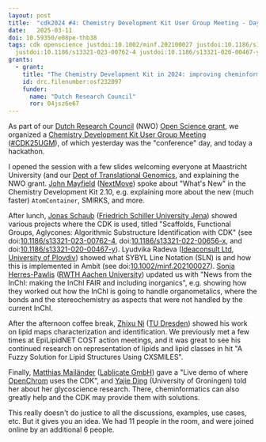 ```yaml
---
layout: post
title:  "cdk2024 #4: Chemistry Development Kit User Group Meeting - Day 1"
date:   2025-03-11
doi: 10.59350/e08pe-thb38
tags: cdk openscience justdoi:10.1002/minf.202100027 justdoi:10.1186/s13321-022-00656-x
  justdoi:10.1186/s13321-023-00762-4 justdoi:10.1186/s13321-020-00467-y
grants:
  - grant:
    title: "The Chemistry Development Kit in 2024: improving cheminformatics research (CDK2024)"
    id: drc.filenumber:osf232097
    funder:
      name: "Dutch Research Council"
      ror: 04jsz6e67
---
```


As part of our [Dutch Research Council](https://www.nwo.nl/en/) (NWO) [Open Science grant](https://www.nwo.nl/en/projects/osf232097),
we organized a [Chemistry Development Kit User Group Meeting](https://cdk.github.io/nwo-openscience-2024/)
([#CDK25UGM](https://hashtags-hub.toolforge.org/CDK25UGM)), of which yesterday was the "conference" day, and today a hackathon.

I opened the session with a few slides welcoming everyone at Maastricht University (and our
[Dept of Translational Genomics](https://chem-bla-ics.linkedchemistry.info/2025/01/27/translational-genomics.html),
and explaining the NWO grant.
[John Mayfield](https://orcid.org/0000-0001-7730-2646) ([NextMove](https://www.nextmovesoftware.com/)) spoke about
"What's New" in the Chemistry Development Kit 2.10, e.g. explaining more about the new (much faster) `AtomContainer`,
SMIRKS, and more.

After lunch, [Jonas Schaub](https://orcid.org/0000-0003-1554-6666) ([Friedrich Schiller University Jena](https://www.uni-jena.de/en/))
showed various projects where the CDK is used, titled  "Scaffolds, Functional Groups, Aglycones: Algorithmic Substructure Identification with CDK"
(see doi:[10.1186/s13321-023-00762-4](https://doi.org/10.1186/s13321-023-00762-4), doi:[10.1186/s13321-022-00656-x](https://doi.org/10.1186/s13321-022-00656-x),
and doi:[10.1186/s13321-020-00467-y](https://doi.org/10.1186/s13321-020-00467-y)).
Lyudvika Radeva ([Ideaconsult Ltd](https://www.ideaconsult.net/), [University of Plovdiv](https://uni-plovdiv.bg/en/)) showed
what SYBYL Line Notation (SLN) is and how this is implemented in Ambit (see doi:[10.1002/minf.202100027](https://doi.org/10.1002/minf.202100027)).
[Sonja Herres-Pawlis](https://orcid.org/0000-0002-4354-4353) ([RWTH Aachen University](https://www.rwth-aachen.de/))
updated us with "News from the InChI: making the InChI FAIR and including inorganics", e.g. showing how
they worked out how the InChI is going to handle organometalics, where the bonds and the stereochemistry
as aspects that were not handled by the current InChI.

After the afternoon coffee break, [Zhixu Ni](https://orcid.org/0000-0003-3662-2621) ([TU Dresden](https://fedorovalab.net/team/zhixu-ni/))
showed his work on lipid maps characterization and identification. We previously met a few times
at EpiLipidNET COST action meetings, and it was great to see his continued research on representation
of lipids and lipid classes in hit "A Fuzzy Solution for Lipid Structures Using CXSMILES".

Finally, [Matthias Mailänder](https://www.linkedin.com/in/matthiasmailaender/) ([Lablicate GmbH](https://www.lablicate.com/))
gave a "Live demo of where [OpenChrom](https://github.com/OpenChrom) uses the CDK", and
[Yajie Ding](https://research.rug.nl/en/persons/yajie-ding) (University of Groningen) told her about her
glycoscience research. There, cheminformatics can also greatly help and the CDK may provide
them with solutions.

This really doesn't do justice to all the discussions, examples, use cases, etc. But it gives you
an idea. We had 11 people in the room, and were joined online by an additional 6 people.
